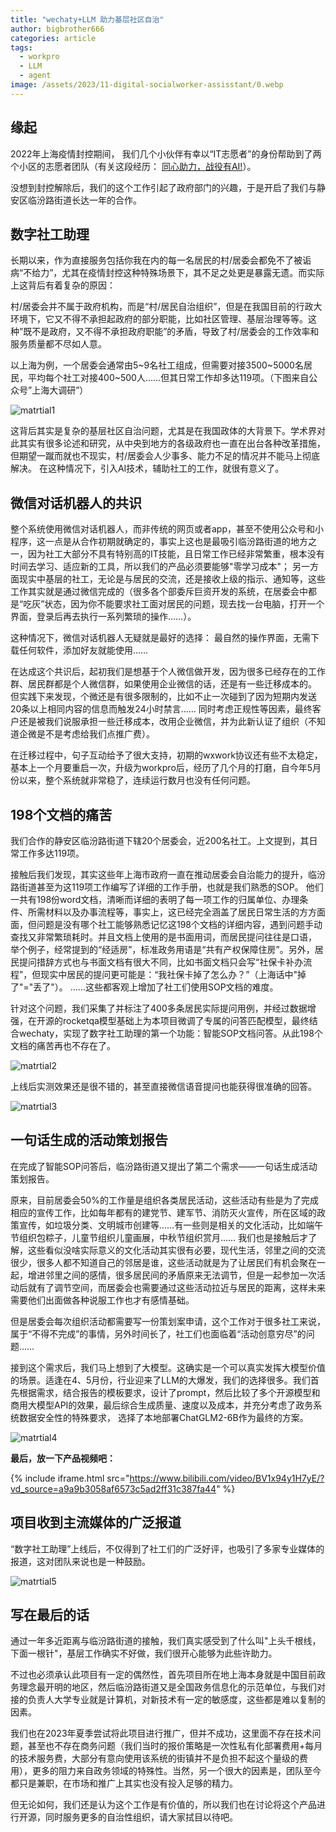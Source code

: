 ```yaml
---
title: "wechaty+LLM 助力基层社区自治"
author: bigbrother666
categories: article
tags:
  - workpro
  - LLM
  - agent
image: /assets/2023/11-digital-socialworker-assisstant/0.webp
---
```


## 缘起

2022年上海疫情封控期间， 我们几个小伙伴有幸以“IT志愿者”的身份帮助到了两个小区的志愿者团队（有关这段经历： [同心助力，战役有AI!](https://wechaty.js.org/2022/05/20/wechaty-ai-antigenbot/)）。

没想到封控解除后，我们的这个工作引起了政府部门的兴趣，于是开启了我们与静安区临汾路街道长达一年的合作。

## 数字社工助理

长期以来，作为直接服务包括你我在内的每一名居民的村/居委会都免不了被诟病“不给力”，尤其在疫情封控这种特殊场景下，其不足之处更是暴露无遗。而实际上这背后有着复杂的原因：

村/居委会并不属于政府机构，而是“村/居民自治组织”，但是在我国目前的行政大环境下，它又不得不承担起政府的部分职能，比如社区管理、基层治理等等。这种”既不是政府，又不得不承担政府职能”的矛盾，导致了村/居委会的工作效率和服务质量都不尽如人意。

以上海为例，一个居委会通常由5~9名社工组成，但需要对接3500~5000名居民，平均每个社工对接400~500人……但其日常工作却多达119项。（下图来自公众号”上海大调研”）

![matrtial1](/assets/2023/11-digital-socialworker-assisstant/1.webp)

这背后其实是复杂的基层社区自治问题，尤其是在我国政体的大背景下。学术界对此其实有很多论述和研究，从中央到地方的各级政府也一直在出台各种改革措施，但期望一蹴而就也不现实，村/居委会人少事多、能力不足的情况并不能马上彻底解决。
在这种情况下，引入AI技术，辅助社工的工作，就很有意义了。

## 微信对话机器人的共识

整个系统使用微信对话机器人，而非传统的网页或者app，甚至不使用公众号和小程序，这一点是从合作初期就确定的，事实上这也是最吸引临汾路街道的地方之一，因为社工大部分不具有特别高的IT技能，且日常工作已经非常繁重，根本没有时间去学习、适应新的工具，所以我们的产品必须要能够"零学习成本"；
另一方面现实中基层的社工，无论是与居民的交流，还是接收上级的指示、通知等，这些工作其实就是通过微信完成的（很多各个部委斥巨资开发的系统，在居委会中都是“吃灰”状态，因为你不能要求社工面对居民的问题，现去找一台电脑，打开一个界面，登录后再去执行一系列繁琐的操作……）。

这种情况下，微信对话机器人无疑就是最好的选择： 最自然的操作界面，无需下载任何软件，添加好友就能使用……

在达成这个共识后，起初我们是想基于个人微信做开发，因为很多已经存在的工作群、居民群都是个人微信群，如果使用企业微信的话，还是有一些迁移成本的。
但实践下来发现，个微还是有很多限制的，比如不止一次碰到了因为短期内发送20条以上相同内容的信息而触发24小时禁言……
同时考虑正规性等因素，最终客户还是被我们说服承担一些迁移成本，改用企业微信，并为此新认证了组织（不知道企微是不是考虑给我们点推广费）。

在迁移过程中，句子互动给予了很大支持，初期的wxwork协议还有些不太稳定，基本上一个月要重启一次，升级为workpro后，经历了几个月的打磨，自今年5月份以来，整个系统就非常稳了，连续运行数月也没有任何问题。

## 198个文档的痛苦

我们合作的静安区临汾路街道下辖20个居委会，近200名社工。上文提到，其日常工作多达119项。

接触后我们发现，其实这些年上海市政府一直在推动居委会自治能力的提升，临汾路街道甚至为这119项工作编写了详细的工作手册，也就是我们熟悉的SOP。
他们一共有198份word文档，清晰而详细的表明了每一项工作的归属单位、办理条件、所需材料以及办事流程等，事实上，这已经完全涵盖了居民日常生活的方方面面，但问题是没有哪个社工能够熟悉记忆这198个文档的详细内容，遇到问题手动查找又非常繁琐耗时。并且文档上使用的是书面用词，而居民提问往往是口语，
举个例子，经常提到的“经适房”，标准政务用语是“共有产权保障住房”。另外，居民提问措辞方式也与书面文档有很大不同，比如书面文档只会写“社保卡补办流程”，但现实中居民的提问更可能是：“我社保卡掉了怎么办？”（上海话中"掉了"="丢了"）。
……这些都客观上增加了社工们使用SOP文档的难度。

针对这个问题，我们采集了并标注了400多条居民实际提问用例，并经过数据增强，在开源的rocketqa模型基础上为本项目微调了专属的问答匹配模型，最终结合wechaty，实现了数字社工助理的第一个功能：智能SOP文档问答。从此198个文档的痛苦再也不存在了。

![matrtial2](/assets/2023/11-digital-socialworker-assisstant/3.webp)

上线后实测效果还是很不错的，甚至直接微信语音提问也能获得很准确的回答。

![matrtial3](/assets/2023/11-digital-socialworker-assisstant/2.webp)

## 一句话生成的活动策划报告

在完成了智能SOP问答后，临汾路街道又提出了第二个需求——一句话生成活动策划报告。

原来，目前居委会50%的工作量是组织各类居民活动，这些活动有些是为了完成相应的宣传工作，比如每年都有的建党节、建军节、消防灭火宣传，所在区域的政策宣传，如垃圾分类、文明城市创建等……有一些则是相关的文化活动，比如端午节组织包粽子，儿童节组织儿童画展，中秋节组织赏月……
我们也是接触后才了解，这些看似没啥实际意义的文化活动其实很有必要，现代生活，邻里之间的交流很少，很多人都不知道自己的邻居是谁，这些活动就是为了让居民们有机会聚在一起，增进邻里之间的感情，很多居民间的矛盾原来无法调节，但是一起参加一次活动后就有了调节空间，而居委会也需要通过这些活动拉近与居民的距离，这样未来需要他们出面做各种说服工作也才有感情基础。

但是居委会每次组织活动都需要写一份策划案申请，这个工作对于很多社工来说，属于“不得不完成”的事情，另外时间长了，社工们也面临着“活动创意穷尽”的问题……

接到这个需求后，我们马上想到了大模型。这确实是一个可以真实发挥大模型价值的场景。适逢在4、5月份，行业迎来了LLM的大爆发，我们的选择很多。我们首先根据需求，结合报告的模板要求，设计了prompt，然后比较了多个开源模型和商用大模型API的效果，最后综合生成质量、速度以及成本，并充分考虑了政务系统数据安全性的特殊要求， 选择了本地部署ChatGLM2-6B作为最终的方案。

![matrtial4](/assets/2023/11-digital-socialworker-assisstant/4.webp)

**最后，放一下产品视频吧：**

{% include iframe.html src="https://www.bilibili.com/video/BV1x94y1H7yE/?vd_source=a9a9b3058af6573c5ad2ff31c387fa44" %}

## 项目收到主流媒体的广泛报道

“数字社工助理”上线后，不仅得到了社工们的广泛好评，也吸引了多家专业媒体的报道，这对团队来说也是一种鼓励。

![matrtial5](/assets/2023/11-digital-socialworker-assisstant/5.webp)


## 写在最后的话

通过一年多近距离与临汾路街道的接触，我们真实感受到了什么叫"上头千根线，下面一根针"，基层工作确实不好做，我们很开心能够为此些许助力。

不过也必须承认此项目有一定的偶然性，首先项目所在地上海本身就是中国目前政务理念最开明的地区，然后临汾路街道又是全国政务信息化的示范单位，与我们对接的负责人大学专业就是计算机，对新技术有一定的敏感度，这些都是难以复制的因素。

我们也在2023年夏季尝试将此项目进行推广，但并不成功，这里面不存在技术问题，甚至也不存在商务问题（我们当时的报价策略是一次性私有化部署费用+每月的技术服务费，大部分有意向使用该系统的街镇并不是负担不起这个量级的费用），更多的阻力来自政务领域的特殊性。当然，另一个很大的因素是，团队至今都只是兼职，在市场和推广上其实也没有投入足够的精力。

但无论如何，我们还是认为这个工作是有价值的，所以我们也在讨论将这个产品进行开源，同时服务更多的自治性组织，请大家拭目以待吧。

